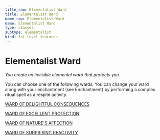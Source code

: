 ```yaml
---
title_raw: Elementalist Ward
title: Elementalist Ward
name_raw: Elementalist Ward
name: Elementalist Ward
type: classes
subtype: elementalist
kind: 1st-level features
---
```


# Elementalist Ward

*You create an invisible elemental ward that protects you.*

You can choose one of the following wards. You can change your ward along with your enchantment (see Enchantment) by performing a complex ritual spell as a respite activity.

[WARD OF DELIGHTFUL CONSEQUENCES](./Ward%20Of%20Delightful%20Consequences.md)

[WARD OF EXCELLENT PROTECTION](./Ward%20Of%20Excellent%20Protection.md)

[WARD OF NATURE'S AFFECTION](./Ward%20Of%20Natures%20Affection.md)

[WARD OF SURPRISING REACTIVITY](./Ward%20Of%20Surprising%20Reactivity.md)
